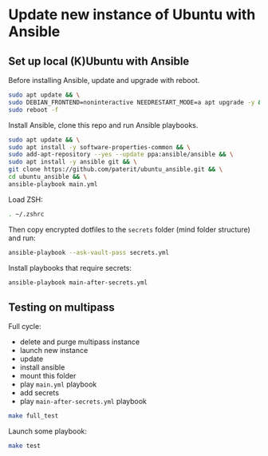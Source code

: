 # Update new instance of Ubuntu with Ansible

## Set up local (K)Ubuntu with Ansible

Before installing Ansible, update and upgrade with reboot.

```bash
sudo apt update && \
sudo DEBIAN_FRONTEND=noninteractive NEEDRESTART_MODE=a apt upgrade -y && \
sudo reboot -f
```

Install Ansible, clone this repo and run Ansible playbooks.

```bash
sudo apt update && \
sudo apt install -y software-properties-common && \
sudo add-apt-repository --yes --update ppa:ansible/ansible && \
sudo apt install -y ansible git && \
git clone https://github.com/paterit/ubuntu_ansible.git && \
cd ubuntu_ansible && \
ansible-playbook main.yml
```

Load ZSH:

```bash
. ~/.zshrc
```

Then copy encrypted dotfiles to the `secrets` folder (mind folder structure) and run:

```bash
ansible-playbook --ask-vault-pass secrets.yml
```

Install playbooks that require secrets:

```bash
ansible-playbook main-after-secrets.yml
```

## Testing on multipass

Full cycle:

* delete and purge multipass instance
* launch new instance
* update
* install ansible
* mount this folder
* play `main.yml` playbook
* add secrets
* play `main-after-secrets.yml` playbook

```bash
make full_test
```

Launch some playbook:

```bash
make test
```
